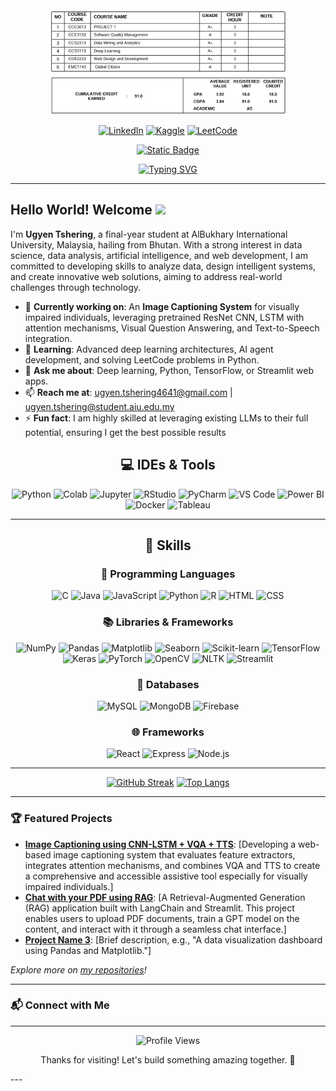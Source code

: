 <div align="center">
<!--   <img src="https://github.com/ugyenn-tsheringg/ugyenn-tsheringg/blob/main/github-header-image.png" height="170" alt="Welcome Banner" /> -->
  <img src="recent_semester_result.png" height="170" alt="Welcome Banner" />
</div>

<div align="center">
  
[![LinkedIn](https://img.shields.io/badge/LinkedIn-blue?style=for-the-badge&logo=linkedin&logoColor=white)](https://www.linkedin.com/in/welcometougyentsheringpage/)
[![Kaggle](https://img.shields.io/badge/Kaggle-20BEFF?style=for-the-badge&logo=kaggle&logoColor=white)](https://www.kaggle.com/ugyenntsheringg/discussion)
[![LeetCode](https://img.shields.io/badge/LeetCode-FFA116?style=for-the-badge&logo=leetcode&logoColor=white)](https://leetcode.com/u/ugyenn_tsheringg/)

[![Static Badge](https://img.shields.io/badge/Website-%20?style=for-the-badge&label=Portfolio&labelColor=dark&color=blue)](https://www.nolink.tech)
</div>

<div align="center">
  
[![Typing SVG](https://readme-typing-svg.demolab.com?font=Fira+Code&size=26&pause=1000&color=00ADB5&center=true&width=435&lines=Data+Scientist+🧠;Data+Analyst📊;Web+Developer💻;AI+Engineer🤖)](https://git.io/typing-svg)

</div>

---

## Hello World! Welcome <img src="https://media.giphy.com/media/hvRJCLFzcasrR4ia7z/giphy.gif" width="30"/>
I'm **Ugyen Tshering**, a final-year student at AlBukhary International University, Malaysia, hailing from Bhutan. With a strong interest in data science, data analysis, artificial intelligence, and web development, I am committed to developing skills to analyze data, design intelligent systems, and create innovative web solutions, aiming to address real-world challenges through technology.

- 🔭 **Currently working on**: An **Image Captioning System** for visually impaired individuals, leveraging pretrained ResNet CNN, LSTM with attention mechanisms, Visual Question Answering, and Text-to-Speech integration.
- 🌱 **Learning**: Advanced deep learning architectures, AI agent development, and solving LeetCode problems in Python.
- 💬 **Ask me about**: Deep learning, Python, TensorFlow, or Streamlit web apps.
- 📫 **Reach me at**: ugyen.tshering4641@gmail.com | ugyen.tshering@student.aiu.edu.my
- ⚡ **Fun fact**: I am highly skilled at leveraging existing LLMs to their full potential, ensuring I get the best possible results

<div align="center">
  
  ## 💻 IDEs & Tools

![Python](https://img.shields.io/badge/Python-FFD43B?style=for-the-badge&logo=python&logoColor=blue)
![Colab](https://img.shields.io/badge/Colab-F9AB00?style=for-the-badge&logo=googlecolab&color=525252)
![Jupyter](https://img.shields.io/badge/Jupyter_Notebook-F37626?style=for-the-badge&logo=jupyter&logoColor=white)
![RStudio](https://img.shields.io/badge/R_Studio-276DC3?style=for-the-badge&logo=rstudio&logoColor=white)
![PyCharm](https://img.shields.io/badge/PyCharm-000000.svg?style=for-the-badge&logo=PyCharm&logoColor=white)
![VS Code](https://img.shields.io/badge/VSCode-0078D4?style=for-the-badge&logo=visual-studio-code&logoColor=white)
![Power BI](https://img.shields.io/badge/Power_BI-F2C811?style=for-the-badge&logo=powerbi&logoColor=black)
![Docker](https://img.shields.io/badge/Docker-2496ED?style=for-the-badge&logo=docker&logoColor=white)
![Tableau](https://img.shields.io/badge/Tableau-E97627?style=for-the-badge&logo=tableau&logoColor=white)

---

## 🧠 Skills

### 🚀 Programming Languages

![C](https://img.shields.io/badge/C-00599C?style=for-the-badge&logo=c&logoColor=white)
![Java](https://img.shields.io/badge/Java-007396?style=for-the-badge&logo=java&logoColor=white)
![JavaScript](https://img.shields.io/badge/JavaScript-323330?style=for-the-badge&logo=javascript&logoColor=F7DF1E)
![Python](https://img.shields.io/badge/Python-FFD43B?style=for-the-badge&logo=python&logoColor=blue)
![R](https://img.shields.io/badge/R-276DC3?style=for-the-badge&logo=r&logoColor=white)
![HTML](https://img.shields.io/badge/HTML5-E34F26?style=for-the-badge&logo=html5&logoColor=white)
![CSS](https://img.shields.io/badge/CSS3-1572B6?style=for-the-badge&logo=css3&logoColor=white)

### 📚 Libraries & Frameworks

![NumPy](https://img.shields.io/badge/Numpy-777BB4?style=for-the-badge&logo=numpy&logoColor=white)
![Pandas](https://img.shields.io/badge/Pandas-2C2D72?style=for-the-badge&logo=pandas&logoColor=white)
![Matplotlib](https://img.shields.io/badge/Matplotlib-11557C?style=for-the-badge&logo=matplotlib&logoColor=white)
![Seaborn](https://img.shields.io/badge/Seaborn-008080?style=for-the-badge&logo=seaborn&logoColor=white)
![Scikit-learn](https://img.shields.io/badge/scikit_learn-F7931E?style=for-the-badge&logo=scikit-learn&logoColor=white)
![TensorFlow](https://img.shields.io/badge/TensorFlow-FF6F00?style=for-the-badge&logo=TensorFlow&logoColor=white)
![Keras](https://img.shields.io/badge/Keras-D00000?style=for-the-badge&logo=Keras&logoColor=white)
![PyTorch](https://img.shields.io/badge/PyTorch-EE4C2C?style=for-the-badge&logo=pytorch&logoColor=white)
![OpenCV](https://img.shields.io/badge/OpenCV-27338e?style=for-the-badge&logo=OpenCV&logoColor=white)
![NLTK](https://img.shields.io/badge/NLTK-85C1E9?style=for-the-badge&logo=python&logoColor=black)
![Streamlit](https://img.shields.io/badge/Streamlit-FF4B4B?style=for-the-badge&logo=Streamlit&logoColor=white)

### 🧩 Databases

![MySQL](https://img.shields.io/badge/MySQL-005C84?style=for-the-badge&logo=mysql&logoColor=white)
![MongoDB](https://img.shields.io/badge/MongoDB-47A248?style=for-the-badge&logo=mongodb&logoColor=white)
![Firebase](https://img.shields.io/badge/Firebase-FFCA28?style=for-the-badge&logo=firebase&logoColor=black)

### 🌐 Frameworks

![React](https://img.shields.io/badge/React-20232A?style=for-the-badge&logo=react&logoColor=61DAFB)
![Express](https://img.shields.io/badge/Express-000000?style=for-the-badge&logo=express&logoColor=white)
![Node.js](https://img.shields.io/badge/Node.js-339933?style=for-the-badge&logo=nodedotjs&logoColor=white)

---
</div>

<!----- ## 📊 GitHub Stats ------>

<div align="center">
  
[![GitHub Streak](https://streak-stats.demolab.com?user=ugyenn-tsheringg&theme=github-default&hide_border=true)](https://github.com/ugyenn-tsheringg)
[![Top Langs](https://github-readme-stats.vercel.app/api/top-langs/?username=ugyenn-tsheringg&layout=compact&theme=default&hide_border=true)](https://github.com/ugyenn-tsheringg)

</div>

---
### 🏆 Featured Projects

- **[Image Captioning using CNN-LSTM + VQA + TTS](https://github.com/ugyenn-tsheringg/IMAGE-CAPTIONING-FOR-VISUALLY-IMPAIRED-INDIVIDUALS-CNN-LSTM-VQA-TTS-)**: [Developing a web-based image captioning system that evaluates feature extractors, integrates attention mechanisms, and combines VQA and TTS to create a comprehensive and accessible assistive tool especially for visually impaired individuals.]
- **[Chat with your PDF using RAG](https://github.com/ugyenn-tsheringg/ChatPDF-RAG)**: [A Retrieval-Augmented Generation (RAG) application built with LangChain and Streamlit. This project enables users to upload PDF documents, train a GPT model on the content, and interact with it through a seamless chat interface.]
- **[Project Name 3](https://github.com/ugyenn-tsheringg/project3)**: [Brief description, e.g., "A data visualization dashboard using Pandas and Matplotlib."]

_Explore more on [my repositories](https://github.com/ugyenn-tsheringg?tab=repositories)!_

---

### 📬 Connect with Me
---
<div align="center">
  <img src="https://komarev.com/ghpvc/?username=ugyenn-tsheringg&style=flat-square&color=blue" alt="Profile Views"/>
  <p>Thanks for visiting! Let's build something amazing together. 🚀</p>
</div>
---
